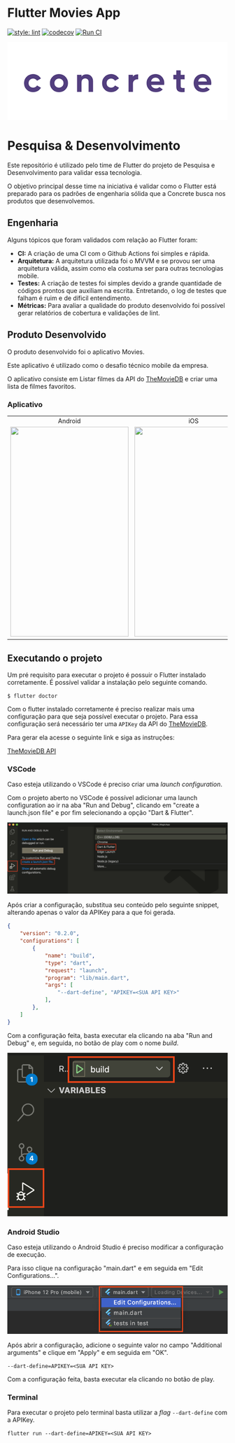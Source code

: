 # Flutter Movies App
[![style: lint](https://img.shields.io/badge/style-lint-4BC0F5.svg)](https://pub.dev/packages/lint) 
[![codecov](https://codecov.io/gh/concretesolutions/flutter-moviesapp/branch/main/graph/badge.svg?token=KDMRUVBEW6)](https://codecov.io/gh/concretesolutions/flutter-moviesapp) 
[![Run CI](https://github.com/concretesolutions/flutter-moviesapp/actions/workflows/CI.yml/badge.svg)](https://github.com/concretesolutions/flutter-moviesapp/actions/workflows/CI.yml)

![Gif](readmeResources/LogoConcrete-animado.gif)

# Pesquisa & Desenvolvimento
Este repositório é utilizado pelo time de Flutter do projeto de Pesquisa e Desenvolvimento para validar essa tecnologia.

O objetivo principal desse time na iniciativa é validar como o Flutter está preparado para os padrões de engenharia sólida que a Concrete busca nos produtos que desenvolvemos.

## Engenharia 
Alguns tópicos que foram validados com relação ao Flutter foram:
* **CI:** A criação de uma CI com o Github Actions foi simples e rápida.
* **Arquitetura:** A arquitetura utilizada foi o MVVM e se provou ser uma arquitetura válida, assim como ela costuma ser para outras tecnologias mobile.
* **Testes:** A criação de testes foi simples devido a grande quantidade de códigos prontos que auxiliam na escrita. Entretando, o log de testes que falham é ruim e de díficil entendimento.
* **Métricas:** Para avaliar a qualidade do produto desenvolvido foi possível gerar relatórios de cobertura e validações de lint.

## Produto Desenvolvido
O produto desenvolvido foi o aplicativo Movies.

Este aplicativo é utilizado como o desafio técnico mobile da empresa.

O aplicativo consiste em Listar filmes da API do [TheMovieDB](https://www.themoviedb.org/?language=en) e criar uma lista de filmes favoritos.

### Aplicativo
<table>
  <tr>
    <td style='text-align:center; vertical-align:middle'>Android</td>
     <td style='text-align:center; vertical-align:middle'>iOS</td>
     <td style='text-align:center; vertical-align:middle'>Web</td>
  </tr>
  <tr>
    <td><img src="readmeResources/android.gif" width=270 height=480></td>
    <td><img src="readmeResources/ios.gif" width=270 height=480></td>
    <td><img src="readmeResources/web.gif" width=270 height=480></td>
  </tr>
 </table>

## Executando o projeto
Um pré requisito para executar o projeto é possuir o Flutter instalado corretamente. É possível validar a instalação pelo seguinte comando.

```
$ flutter doctor
```

Com o flutter instalado corretamente é preciso realizar mais uma configuração para que seja possível executar o projeto. Para essa configuração será necessário ter uma `APIKey` da API do [TheMovieDB](https://www.themoviedb.org/?language=en). 

Para gerar ela acesse o seguinte link e siga as instruções:

[TheMovieDB API](https://developers.themoviedb.org/3/getting-started/introduction)

### VSCode
Caso esteja utilizando o VSCode é preciso criar uma *launch configuration*.

Com o projeto aberto no VSCode é possível adicionar uma launch configuration ao ir na aba "Run and Debug", clicando em "create a launch.json file" e por fim selecionando a opção "Dart & Flutter".

![img](readmeResources/VSCodeConfig.png)

Após criar a configuração, substitua seu conteúdo pelo seguinte snippet, alterando apenas o valor da APIKey para a que foi gerada.

```json
{
    "version": "0.2.0",
    "configurations": [
        {
            "name": "build",
            "type": "dart",
            "request": "launch",
            "program": "lib/main.dart",
            "args": [
                "--dart-define", "APIKEY=<SUA API KEY>"
            ],
        },
    ]
}
```
Com a configuração feita, basta executar ela clicando na aba "Run and Debug" e, em seguida, no botão de play com o nome *build*.

![img](readmeResources/VSCodeRun.png)


### Android Studio
Caso esteja utilizando o Android Studio é preciso modificar a configuração de execução.

Para isso clique na configuração "main.dart" e em seguida em "Edit Configurations...".

![img](readmeResources/ASOpenConfiguration.png)

Após abrir a configuração, adicione o seguinte valor no campo "Additional arguments" e clique em "Apply" e em seguida em "OK".

```
--dart-define=APIKEY=<SUA API KEY>
```

Com a configuração feita, basta executar ela clicando no botão de play.

### Terminal
Para executar o projeto pelo terminal basta utilizar a *flag* `--dart-define` com a APIKey.

```
flutter run --dart-define=APIKEY=<SUA API KEY>
```